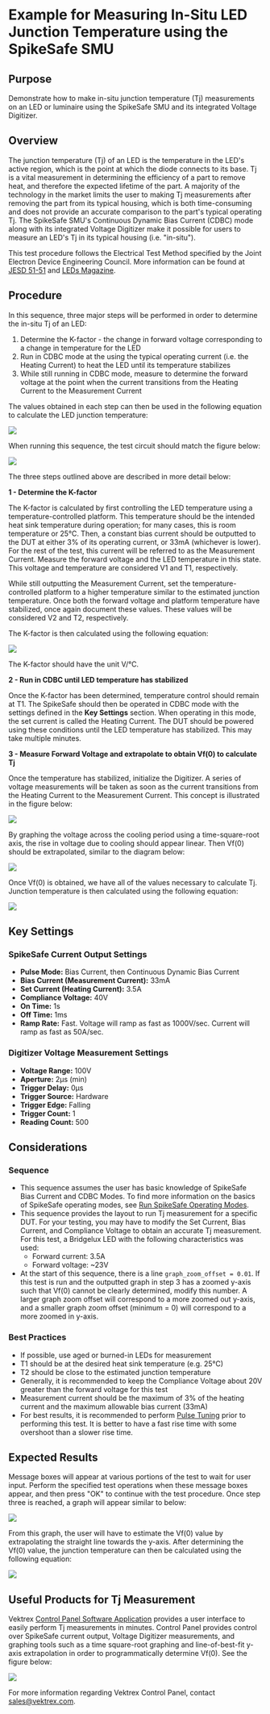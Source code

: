 # Example for Measuring In-Situ LED Junction Temperature using the SpikeSafe SMU

## Purpose
Demonstrate how to make in-situ junction temperature (Tj) measurements on an LED or luminaire using the SpikeSafe SMU and its integrated Voltage Digitizer.

## Overview 
The junction temperature (Tj) of an LED is the temperature in the LED's active region, which is the point at which the diode connects to its base. Tj is a vital measurement in determining the efficiency of a part to remove heat, and therefore the expected lifetime of the part. A majority of the technology in the market limits the user to making Tj measurements after removing the part from its typical housing, which is both time-consuming and does not provide an accurate comparison to the part's typical operating Tj. The SpikeSafe SMU's Continuous Dynamic Bias Current (CDBC) mode along with its integrated Voltage Digitizer make it possible for users to measure an LED's Tj in its typical housing (i.e. "in-situ").

This test procedure follows the Electrical Test Method specified by the Joint Electron Device Engineering Council. More information can be found at [JESD 51-51](https://www.jedec.org/sites/default/files/docs/JESD51-51.pdf) and [LEDs Magazine](https://www.ledsmagazine.com/manufacturing-services-testing/article/14173251/jedec-technique-simplifies-led-junction-temperature-measurement).

## Procedure
In this sequence, three major steps will be performed in order to determine the in-situ Tj of an LED:

1. Determine the K-factor - the change in forward voltage corresponding to a change in temperature for the LED
2. Run in CDBC mode at the using the typical operating current (i.e. the Heating Current) to heat the LED until its temperature stabilizes
3. While still running in CDBC mode, measure to determine the forward voltage at the point when the current transitions from the Heating Current to the Measurement Current

The values obtained in each step can then be used in the following equation to calculate the LED junction temperature:

![](tj_equation.png)

When running this sequence, the test circuit should match the figure below:

![](tj_circuit_diagram.png)

The three steps outlined above are described in more detail below:

**1 - Determine the K-factor**

The K-factor is calculated by first controlling the LED temperature using a temperature-controlled platform. This temperature should be the intended heat sink temperature during operation; for many cases, this is room temperature or 25°C. Then, a constant bias current should be outputted to the DUT at either 3% of its operating current, or 33mA (whichever is lower). For the rest of the test, this current will be referred to as the Measurement Current. Measure the forward voltage and the LED temperature in this state. This voltage and temperature are considered V1 and T1, respectively.

While still outputting the Measurement Current, set the temperature-controlled platform to a higher temperature similar to the estimated junction temperature. Once both the forward voltage and platform temperature have stabilized, once again document these values. These values will be considered V2 and T2, respectively.

The K-factor is then calculated using the following equation:

![](k_factor_equation.png)

The K-factor should have the unit V/°C.

**2 - Run in CDBC until LED temperature has stabilized**

Once the K-factor has been determined, temperature control should remain at T1. The SpikeSafe should then be operated in CDBC mode with the settings defined in the **Key Settings** section. When operating in this mode, the set current is called the Heating Current. The DUT should be powered using these conditions until the LED temperature has stabilized. This may take multiple minutes.

**3 - Measure Forward Voltage and extrapolate to obtain Vf(0) to calculate Tj**

Once the temperature has stabilized, initialize the Digitizer. A series of voltage measurements will be taken as soon as the current transitions from the Heating Current to the Measurement Current. This concept is illustrated in the figure below:

![](tj_electrical_output_measurement_timing.png)

By graphing the voltage across the cooling period using a time-square-root axis, the rise in voltage due to cooling should appear linear.  Then Vf(0) should be extrapolated, similar to the diagram below:

![](vf0_extrapolation_graph.png)

Once Vf(0) is obtained, we have all of the values necessary to calculate Tj. Junction temperature is then calculated using the following equation:

![](tj_equation.png)

## Key Settings

### SpikeSafe Current Output Settings
- **Pulse Mode:** Bias Current, then Continuous Dynamic Bias Current
- **Bias Current (Measurement Current):** 33mA
- **Set Current (Heating Current):** 3.5A
- **Compliance Voltage:** 40V
- **On Time:** 1s
- **Off Time:** 1ms
- **Ramp Rate:** Fast. Voltage will ramp as fast as 1000V/sec. Current will ramp as fast as 50A/sec.

### Digitizer Voltage Measurement Settings
- **Voltage Range:** 100V
- **Aperture:** 2µs (min)
- **Trigger Delay:** 0µs
- **Trigger Source:** Hardware
- **Trigger Edge:** Falling
- **Trigger Count:** 1
- **Reading Count:** 500

## Considerations

### Sequence
- This sequence assumes the user has basic knowledge of SpikeSafe Bias Current and CDBC Modes. To find more information on the basics of SpikeSafe operating modes, see [Run SpikeSafe Operating Modes](../../run_spikesafe_operating_modes).
- This sequence provides the layout to run Tj measurement for a specific DUT. For your testing, you may have to modify the Set Current, Bias Current, and Compliance Voltage to obtain an accurate Tj measurement. For this test, a Bridgelux LED with the following characteristics was used:
    - Forward current: 3.5A
    - Forward voltage: ~23V
- At the start of this sequence, there is a line `graph_zoom_offset = 0.01`. If this test is run and the outputted graph in step 3 has a zoomed y-axis such that Vf(0) cannot be clearly determined, modify this number. A larger graph zoom offset will correspond to a more zoomed out y-axis, and a smaller graph zoom offset (minimum = 0) will correspond to a more zoomed in y-axis.

### Best Practices
- If possible, use aged or burned-in LEDs for measurement
- T1 should be at the desired heat sink temperature (e.g. 25°C)
- T2 should be close to the estimated junction temperature
- Generally, it is recommended to keep the Compliance Voltage about 20V greater than the forward voltage for this test
- Measurement current should be the maximum of 3% of the heating current and the maximum allowable bias current (33mA)
- For best results, it is recommended to perform [Pulse Tuning](../pulse_tuning) prior to performing this test. It is better to have a fast rise time with some overshoot than a slower rise time.

## Expected Results
Message boxes will appear at various portions of the test to wait for user input. Perform the specified test operations when these message boxes appear, and then press "OK" to continue with the test procedure. Once step three is reached, a graph will appear similar to below:

![](vf0_extrapolation_graph.png)

From this graph, the user will have to estimate the Vf(0) value by extrapolating the straight line towards the y-axis. After determining the Vf(0) value, the junction temperature can then be calculated using the following equation:

![](tj_equation.png)

## Useful Products for Tj Measurement

Vektrex [Control Panel Software Application](https://www.vektrex.com/software-applications/control-panel/) provides a user interface to easily perform Tj measurements in minutes. Control Panel provides control over SpikeSafe current output, Voltage Digitizer measurements, and graphing tools such as a time square-root graphing and line-of-best-fit y-axis extrapolation in order to programmatically determine Vf(0). See the figure below:

![](control_panel_tj_screenshot.png)

For more information regarding Vektrex Control Panel, contact sales@vektrex.com.